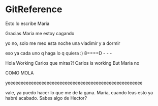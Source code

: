 # GitReference

Esto lo escribe Maria

Gracias Maria
me estoy cagando

yo no, solo me meo
esta noche una vladimir y a dormir

eso ya cada uno q haga lo q quiera :)
8====D - - -


Hola Working Carlos
que miras?!
Carlos is working
But Maria no

COMO MOLA

yeeeeeeeeeeeeeeeeeeeeeeeeeeeeeeeeeeeeeeeeeeeeeeeeeeee

vale, ya puedo hacer lo que me de la gana.
Maria, cuando leas esto ya habré acabado.
Sabes algo de Hector?